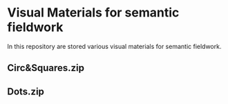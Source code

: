 # Visual Materials for semantic fieldwork
In this repository are stored various visual materials for semantic fieldwork. 

## Circ&Squares.zip

## Dots.zip
